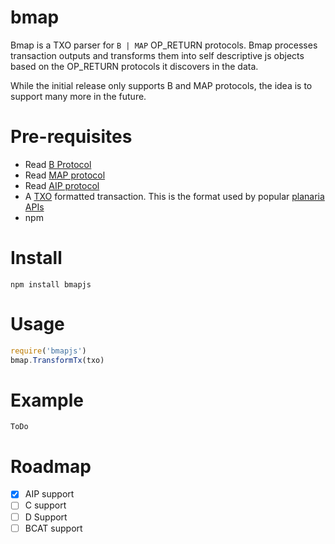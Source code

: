 # bmap
Bmap is a TXO parser for `B | MAP` OP_RETURN protocols. Bmap processes transaction outputs and transforms them into self descriptive js objects based on the OP_RETURN protocols it discovers in the data.

While the initial release only supports B and MAP protocols, the idea is to support many more in the future.

# Pre-requisites
  - Read [B Protocol](https://github.com/unwriter/B)
  - Read [MAP protocol](https://github.com/rohenaz/MAP)
  - Read [AIP protocol](https://github.com/BitcoinFiles/AUTHOR_IDENTITY_PROTOCOL)
  - A [TXO](https://github.com/interplanaria/txo) formatted transaction. This is the format used by popular [planaria APIs](https://github.com/interplanaria)
  - npm

# Install

```
npm install bmapjs
```

# Usage

```js
require('bmapjs')
bmap.TransformTx(txo)
```

# Example
`ToDo`

# Roadmap
- [x] AIP support
- [ ] C support
- [ ] D Support
- [ ] BCAT support
